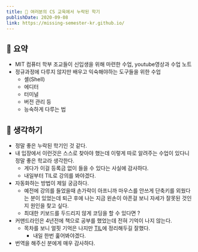 ```yaml
---
title: 🍚 여러분의 CS 교육에서 누락된 학기 
publishDate: 2020-09-08
link: https://missing-semester-kr.github.io/
---
```

## 📝 요약  
- MIT 컴퓨터 학부 조교들이 신입생을 위해 마련한 수업, youtube영상과 수업 노트   
- 정규과정에 다루지 않지만 배우고 익숙해야하는 도구들을 위한 수업
  - 셸(Shell)
  - 에디터
  - 터미널
  - 버전 관리 등 
  - 능숙하게 다루는 법 

## 🤔 생각하기 
- 정말 좋은 누락된 학기인 것 같다.  
- 내 입장에서 이런것은 스스로 찾아야 했는데 이렇게 따로 알려주는 수업이 있다니 정말 좋은 학교라 생각한다.  
  - 게다가 이걸 등록금 없이 들을 수 있다는 사실에 감사하다.  
  - 내일부터 TIL로 강의를 봐야겠다.  
- 자동화하는 방법이 제일 궁금하다.  
  - 예전에 강의를 들었을때 손가락이 아프니까 마우스를 안쓰게 단축키를 외웠다는 분이 있었는데 퇴근 후에 나는 지금 왼손이 아픈걸 보니 자세가 잘못된 것인지 원인을 찾고 싶다.  
  - 최대한 키보드를 두드리지 않게 코딩을 할 수 있다면 ? 
- 커맨드라인은 4년전에 책으로 공부를 했었는데 전혀 기억이 나지 않는다.  
  - 목차를 보니 얼핏 기억은 나지만 [TIL](https://github.com/yjaalto/TIL/tree/master/Unix-Linux)에 정리해두길 잘했다.  
    - 내일 한번 훑어봐야겠다.  
- 번역을 해주신 분에게 매우 감사하다. 
